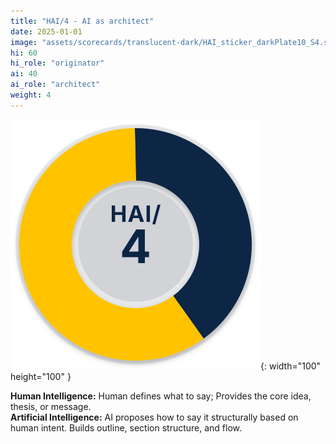 ```yaml
---
title: "HAI/4 - AI as architect"
date: 2025-01-01
image: "assets/scorecards/translucent-dark/HAI_sticker_darkPlate10_S4.svg"
hi: 60
hi_role: "originator"
ai: 40
ai_role: "architect"
weight: 4
---
```


![HAI Score 4](/assets/scorecards/translucent-dark/HAI_sticker_darkPlate10_S4.svg){: width="100" height="100" }

**Human Intelligence:** Human defines what to say; Provides the core idea, thesis, or message.\
**Artificial Intelligence:** AI proposes how to say it structurally based on human intent. Builds outline, section structure, and flow.
